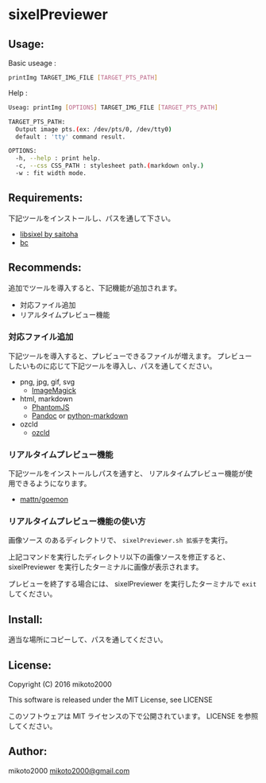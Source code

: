 sixelPreviewer
==============

Usage:
------

Basic useage :

```sh
printImg TARGET_IMG_FILE [TARGET_PTS_PATH]
```

Help :

```sh
Useag: printImg [OPTIONS] TARGET_IMG_FILE [TARGET_PTS_PATH]

TARGET_PTS_PATH:
  Output image pts.(ex: /dev/pts/0, /dev/tty0)
  default : 'tty' command result.

OPTIONS:
  -h, --help : print help.
  -c, --css CSS_PATH : stylesheet path.(markdown only.)
  -w : fit width mode.
```

Requirements:
-------------

下記ツールをインストールし、パスを通して下さい。

- [libsixel by saitoha](http://saitoha.github.io/libsixel/)
- [bc](http://www.gnu.org/software/bc/)

Recommends:
-----------

追加でツールを導入すると、下記機能が追加されます。

- 対応ファイル追加
- リアルタイムプレビュー機能

### 対応ファイル追加

下記ツールを導入すると、プレビューできるファイルが増えます。
プレビューしたいものに応じて下記ツールを導入し、パスを通してください。

- png, jpg, gif, svg
    - [ImageMagick](http://www.imagemagick.org/)
- html, markdown
    - [PhantomJS](http://phantomjs.org)
    - [Pandoc](http://pandoc.org) or [python-markdown](http://pythonhosted.org/Markdown/cli.html)
- ozcld
    - [ozcld](https://github.com/mikoto2000/ozcld)

### リアルタイムプレビュー機能

下記ツールをインストールしパスを通すと、
リアルタイムプレビュー機能が使用できるようになります。

- [mattn/goemon](https://github.com/mattn/goemon)

### リアルタイムプレビュー機能の使い方

画像ソース のあるディレクトリで、
`sixelPreviewer.sh 拡張子`を実行。

上記コマンドを実行したディレクトリ以下の画像ソースを修正すると、
sixelPreviewer を実行したターミナルに画像が表示されます。

プレビューを終了する場合には、 sixelPreviewer を実行したターミナルで `exit` してください。

Install:
--------

適当な場所にコピーして、パスを通してください。


License:
--------

Copyright (C) 2016 mikoto2000

This software is released under the MIT License, see LICENSE

このソフトウェアは MIT ライセンスの下で公開されています。 LICENSE を参照してください。


Author:
-------

mikoto2000 <mikoto2000@gmail.com>

